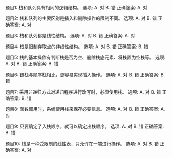 题目1: 栈和队列具有相同的逻辑结构。
选项:
A. 对
B. 错
正确答案: A. 对

题目2: 栈和队列的主要区别是插入和删除操作的限制不同。
选项:
A. 对
B. 错
正确答案: A. 对

题目3: 栈和队列都是线性结构。
选项:
A. 对
B. 错
正确答案: A. 对

题目4: 栈是限制存取点的非线性结构。
选项:
A. 对
B. 错
正确答案: B. 错

题目5: 栈的基本操作有判断栈是否为空、删除栈底元素、将栈置为空栈等。
选项:
A. 对
B. 错
正确答案: B. 错

题目6: 链栈与顺序栈相比，更容易实现插入操作。
选项:
A. 对
B. 错
正确答案: B. 错

题目7: 采用非递归方式对递归程序进行改写时，必须使用栈。
选项:
A. 对
B. 错
正确答案: B. 错

题目8: 函数调用时，系统使用栈来保存必要信息。
选项:
A. 对
B. 错
正确答案: A. 对

题目9: 只要确定了入栈顺序，就可以确定出栈顺序。
选项:
A. 对
B. 错
正确答案: B. 错

题目10: 栈是一种受限制的线性表，只允许在一端进行操作。
选项:
A. 对
B. 错
正确答案: A. 对
